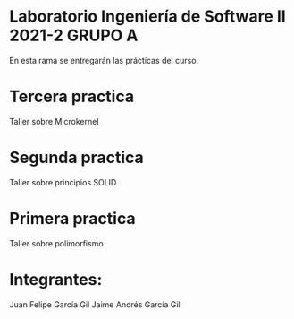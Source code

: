 # Laboratorio Ingeniería de Software II 2021-2 GRUPO A

En esta rama se entregarán las prácticas del curso.


# Tercera practica

Taller sobre Microkernel

# Segunda practica

Taller sobre principios SOLID

# Primera practica

Taller sobre polimorfismo

# Integrantes: 

 Juan Felipe García Gil
 Jaime Andrés García Gil
